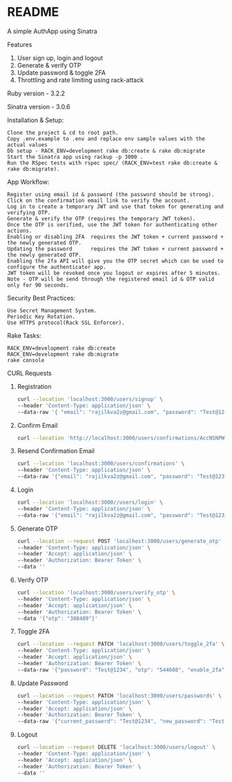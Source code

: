 # README

A simple AuthApp using Sinatra


Features
1. User sign up, login and logout
2. Generate & verify OTP
3. Update password & toggle 2FA
4. Throttling and rate limiting using rack-attack


Ruby version - 3.2.2

Sinatra version - 3.0.6




Installation & Setup:

    Clone the project & cd to root path.
    Copy .env.example to .env and replace env sample values with the actual values
    Db setup - RACK_ENV=development rake db:create & rake db:migrate
    Start the Sinatra app using rackup -p 3000 .
    Run the RSpec tests with rspec spec/ (RACK_ENV=test rake db:create & rake db:migrate).

App Workflow:

    Register using email id & password (the password should be strong).
    Click on the confirmation email link to verify the account.
    Log in to create a temporary JWT and use that token for generating and verifying OTP.
    Generate & verify the OTP (requires the temporary JWT token).
    Once the OTP is verified, use the JWT token for authenticating other actions.
    Enabling or disabling 2FA  requires the JWT token + current password + the newly generated OTP.
    Updating the password      requires the JWT token + current password + the newly generated OTP.
    Enabling the 2fa API will give you the OTP secret which can be used to configure the authenticator app.
    JWT token will be revoked once you logout or expires after 5 minutes.
    Note - OTP will be send through the registered email id & OTP valid only for 90 seconds.


Security Best Practices:

    Use Secret Management System.
    Periodic Key Rotation.
    Use HTTPS protocol(Rack SSL Enforcer).


Rake Tasks:

    RACK_ENV=development rake db:create
    RACK_ENV=development rake db:migrate
    rake console


CURL Requests

1. Registration
   ```bash
   curl --location 'localhost:3000/users/signup' \
   --header 'Content-Type: application/json' \
   --data-raw '{ "email": "rajilkva2z@gmail.com", "password": "Test@1234", "password_confirmation": "Test@1234"}'


2. Confirm Email
   ```bash
   curl --location 'http://localhost:3000/users/confirmations/AccNSNPWb1tQcJcyenlIHA'

3. Resend Confirmation Email
   ```bash
   curl --location 'localhost:3000/users/confirmations' \
   --header 'Content-Type: application/json' \
   --data-raw '{"email": "rajilkva2z@gmail.com", "password": "Test@1234"}'

4. Login
   ```bash
   curl --location 'localhost:3000//users/login' \
   --header 'Content-Type: application/json' \
   --data-raw '{"email": "rajilkva2z@gmail.com", "password": "Test@1234"}'


5. Generate OTP
   ```bash
   curl --location --request POST 'localhost:3000/users/generate_otp' \
   --header 'Content-Type: application/json' \
   --header 'Accept: application/json' \
   --header 'Authorization: Bearer Token' \
   --data ''

6. Verify OTP
   ```bash
   curl --location 'localhost:3000/users/verify_otp' \
   --header 'Content-Type: application/json' \
   --header 'Accept: application/json' \
   --header 'Authorization: Bearer Token' \
   --data '{"otp": "388409"}'

7. Toggle 2FA
   ```bash
   curl --location --request PATCH 'localhost:3000/users/toggle_2fa' \
   --header 'Content-Type: application/json' \
   --header 'Accept: application/json' \
   --header 'Authorization: Bearer Token' \
   --data-raw '{"password": "Test@1234", "otp": "544608", "enable_2fa": false}'

8. Update Password
   ```bash
   curl --location --request PATCH 'localhost:3000/users/passwords' \
   --header 'Content-Type: application/json' \
   --header 'Accept: application/json' \
   --header 'Authorization: Bearer Token' \
   --data-raw '{"current_password": "Test@1234", "new_password": "TestNew@1234", "otp": "275073"}'

5. Logout
   ```bash
   curl --location --request DELETE 'localhost:3000/users/logout' \
   --header 'Content-Type: application/json' \
   --header 'Accept: application/json' \
   --header 'Authorization: Bearer Token' \
   --data ''

